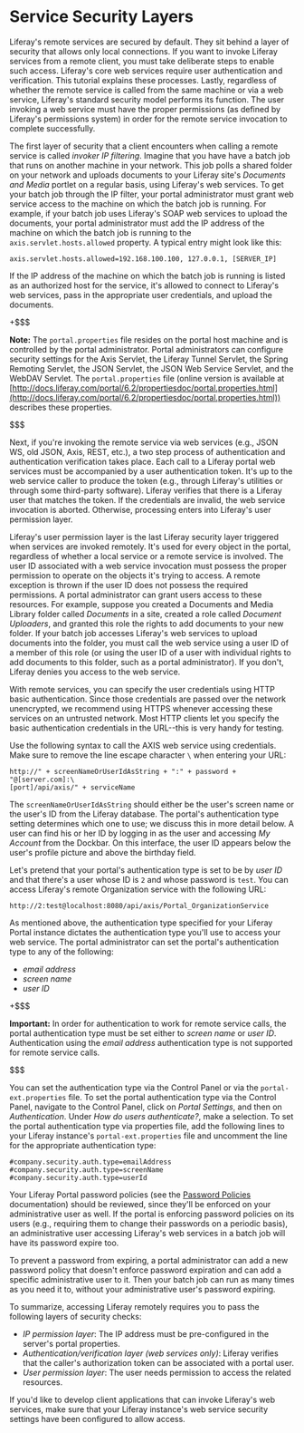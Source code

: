 # Service Security Layers

Liferay's remote services are secured by default. They sit behind a layer of
security that allows only local connections. If you want to invoke Liferay
services from a remote client, you must take deliberate steps to enable such
access. Liferay's core web services require user authentication and
verification. This tutorial explains these processes. Lastly, regardless of
whether the remote service is called from the same machine or via a web service,
Liferay's standard security model performs its function. The user invoking a web
service must have the proper permissions (as defined by Liferay's permissions
system) in order for the remote service invocation to complete successfully. 

The first layer of security that a client encounters when calling a remote
service is called *invoker IP filtering*. Imagine that you have have a batch job
that runs on another machine in your network. This job polls a shared folder on
your network and uploads documents to your Liferay site's *Documents and Media*
portlet on a regular basis, using Liferay's web services. To get your batch job
through the IP filter, your portal administrator must grant web service access
to the machine on which the batch job is running. For example, if your batch job
uses Liferay's SOAP web services to upload the documents, your portal
administrator must add the IP address of the machine on which the batch job is
running to the `axis.servlet.hosts.allowed` property. A typical entry might look
like this:

    axis.servlet.hosts.allowed=192.168.100.100, 127.0.0.1, [SERVER_IP]

If the IP address of the machine on which the batch job is running is listed
as an authorized host for the service, it's allowed to connect to Liferay's web
services, pass in the appropriate user credentials, and upload the documents. 

+$$$

**Note:** The `portal.properties` file resides on the portal host machine and is
controlled by the portal administrator. Portal administrators can configure
security settings for the Axis Servlet, the Liferay Tunnel Servlet, the Spring
Remoting Servlet, the JSON Servlet, the JSON Web Service Servlet, and the WebDAV
Servlet. The `portal.properties` file (online version is available at
[http://docs.liferay.com/portal/6.2/propertiesdoc/portal.properties.html](http://docs.liferay.com/portal/6.2/propertiesdoc/portal.properties.html))
describes these properties. 

$$$

Next, if you're invoking the remote service via web services (e.g., JSON WS, old
JSON, Axis, REST, etc.), a two step process of authentication and authentication
verification takes place. Each call to a Liferay portal web services must be
accompanied by a user authentication token. It's up to the web service caller to
produce the token (e.g., through Liferay's utilities or through some third-party
software). Liferay verifies that there is a Liferay user that matches the token.
If the credentials are invalid, the web service invocation is aborted.
Otherwise, processing enters into Liferay's user permission layer. 

Liferay's user permission layer is the last Liferay security layer triggered
when services are invoked remotely. It's used for every object in the portal,
regardless of whether a local service or a remote service is involved. The user
ID associated with a web service invocation must possess the proper permission
to operate on the objects it's trying to access. A remote exception is thrown if
the user ID does not possess the required permissions. A portal administrator
can grant users access to these resources. For example, suppose you created a
Documents and Media Library folder called *Documents* in a site, created a role
called *Document Uploaders*, and granted this role the rights to add documents
to your new folder. If your batch job accesses Liferay's web services to upload
documents into the folder, you must call the web service using a user ID of a
member of this role (or using the user ID of a user with individual rights to
add documents to this folder, such as a portal administrator). If you don't,
Liferay denies you access to the web service. 

With remote services, you can specify the user credentials using HTTP basic
authentication. Since those credentials are passed over the network unencrypted,
we recommend using HTTPS whenever accessing these services on an untrusted
network. Most HTTP clients let you specify the basic authentication credentials
in the URL--this is very handy for testing.

Use the following syntax to call the AXIS web service using credentials. Make
sure to remove the line escape character `\` when entering your URL:

    http://" + screenNameOrUserIdAsString + ":" + password + "@[server.com]:\
    [port]/api/axis/" + serviceName

The `screenNameOrUserIdAsString` should either be the user's screen name or the
user's ID from the Liferay database. The portal's authentication type setting
determines which one to use; we discuss this in more detail below. A user can
find his or her ID by logging in as the user and accessing *My Account* from the
Dockbar. On this interface, the user ID appears below the user's profile picture
and above the birthday field.

Let's pretend that your portal's authentication type is set to be by *user ID*
and that there's a user whose ID is `2` and whose password is `test`. You can
access Liferay's remote Organization service with the following URL: 

    http://2:test@localhost:8080/api/axis/Portal_OrganizationService

As mentioned above, the authentication type specified for your Liferay Portal
instance dictates the authentication type you'll use to access your web service.
The portal administrator can set the portal's authentication type to any of the
following: 

- *email address*
- *screen name*
- *user ID*

+$$$

**Important:** In order for authentication to work for remote service calls, the
portal authentication type must be set either to *screen name* or *user ID*.
Authentication using the *email address* authentication type is not supported
for remote service calls. 

$$$

You can set the authentication type via the Control Panel or via the
`portal-ext.properties` file. To set the portal authentication type via the
Control Panel, navigate to the Control Panel, click on *Portal Settings*, and
then on *Authentication*. Under *How do users authenticate?*, make a selection.
To set the portal authentication type via properties file, add the following
lines to your Liferay instance's `portal-ext.properties` file and uncomment the
line for the appropriate authentication type:

    #company.security.auth.type=emailAddress
    #company.security.auth.type=screenName
    #company.security.auth.type=userId

Your Liferay Portal password policies (see the
[Password Policies](https://dev.liferay.com/discover/portal/-/knowledge_base/6-2/roles-and-permissions#password-policies)
documentation) should be reviewed, since they'll be enforced on your
administrative user as well. If the portal is enforcing password policies on its
users (e.g., requiring them to change their passwords on a periodic basis), an
administrative user accessing Liferay's web services in a batch job will have
its password expire too.

To prevent a password from expiring, a portal administrator can add a new
password policy that doesn't enforce password expiration and can add a specific
administrative user to it. Then your batch job can run as many times as you need
it to, without your administrative user's password expiring. 

To summarize, accessing Liferay remotely requires you to pass the following
layers of security checks:

- *IP permission layer*: The IP address must be pre-configured in the server's
  portal properties. 
- *Authentication/verification layer (web services only)*: Liferay verifies that
  the caller's authorization token can be associated with a portal user.  
- *User permission layer*: The user needs permission to access the related
  resources. 

If you'd like to develop client applications that can invoke Liferay's web
services, make sure that your Liferay instance's web service security settings
have been configured to allow access.
